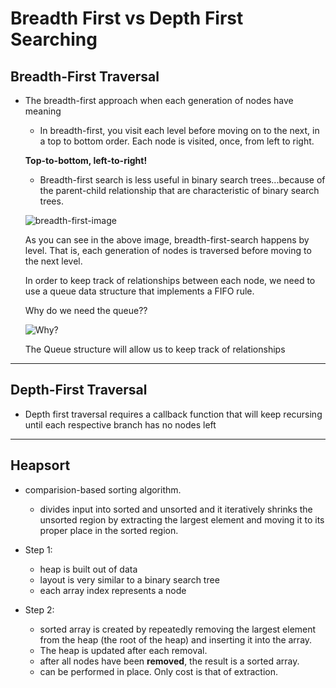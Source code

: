 # Breadth First vs Depth First Searching

## Breadth-First Traversal

* The breadth-first approach when each generation of nodes have meaning

    - In breadth-first, you visit each level before moving on to the next, in a top to bottom order. Each node is visited, once, from left to right.

    **Top-to-bottom, left-to-right!**

    - Breadth-first search is less useful in binary search trees...because of the parent-child relationship that are characteristic of binary search trees. 

    ![breadth-first-image](https://cdn-images-1.medium.com/max/1600/1*fGEE6TYlsgDhZHSAQdjXeQ.png "BFS")

    As you can see in the above image, breadth-first-search happens by level. That is, each generation of nodes is traversed before moving to the next level. 

    In order to keep track of relationships between each node, we need to use a queue data structure that implements a FIFO rule. 

    Why do we need the queue?? 

    ![Why?](https://cdn-images-1.medium.com/max/1600/1*cHJXXL2h4Efg7i6IsaGfDA.png "Why????")

    The Queue structure will allow us to keep track of relationships

-------

## Depth-First Traversal

* Depth first traversal requires a callback function that will keep recursing until each respective branch has no nodes left

-----
## Heapsort

* comparision-based sorting algorithm.
    - divides input into sorted and unsorted and it iteratively shrinks the unsorted region by extracting the largest element and moving it to its proper place in the sorted region. 

* Step 1:
    - heap is built out of data
    - layout is very similar to a binary search tree
    - each array index represents a node
* Step 2:
    - sorted array is created by repeatedly removing the largest element from the heap (the root of the heap) and inserting it into the array.
    - The heap is updated after each removal. 
    - after all nodes have been **removed**, the result is a sorted array. 
    - can be performed in place. Only cost is that of extraction.